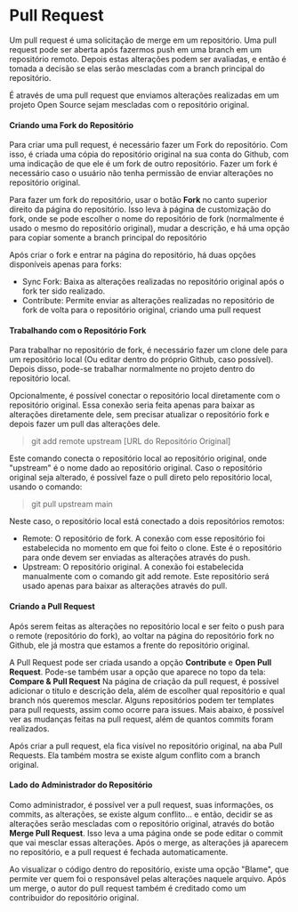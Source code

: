 # Pull Request

Um pull request é uma solicitação de merge em um repositório. Uma pull request pode ser aberta após fazermos push em uma branch em um repositório remoto. Depois estas alterações podem ser avaliadas, e então é tomada a decisão se elas serão mescladas com a branch principal do repositório.

É através de uma pull request que enviamos alterações realizadas em um projeto Open Source sejam mescladas com o repositório original.

#### Criando uma Fork do Repositório

Para criar uma pull request, é necessário fazer um Fork do repositório. Com isso, é criada uma cópia do repositório original na sua conta do Github, com uma indicação de que ele é um fork de outro repositório. Fazer um fork é necessário caso o usuário não tenha permissão de enviar alterações no repositório original.

Para fazer um fork do repositório, usar o botão **Fork** no canto superior direito da página do repositório. Isso leva à página de customização do fork, onde se pode escolher o nome do repositório de fork (normalmente é usado o mesmo do repositório original), mudar a descrição, e há uma opção para copiar somente a branch principal do repositório

Após criar o fork e entrar na página do repositório, há duas opções disponíveis apenas para forks:

- Sync Fork: Baixa as alterações realizadas no repositório original após o fork ter sido realizado.
- Contribute: Permite enviar as alterações realizadas no repositório de fork de volta para o repositório original, criando uma pull request

#### Trabalhando com o Repositório Fork

Para trabalhar no repositório de fork, é necessário fazer um clone dele para um repositório local (Ou editar dentro do próprio Github, caso possível). Depois disso, pode-se trabalhar normalmente no projeto dentro do repositório local.

Opcionalmente, é possível conectar o repositório local diretamente com o repositório original. Essa conexão seria feita apenas para baixar as alterações diretamente dele, sem precisar atualizar o repositório fork e depois fazer um pull das alterações dele.
>  git add remote upstream [URL do Repositório Original]

Este comando conecta o repositório local ao repositório original, onde "upstream" é o nome dado ao repositório original. 
Caso o repositório original seja alterado, é possível faze o pull direto pelo repositório local, usando o comando:
> git pull upstream main

Neste caso, o repositório local está conectado a dois repositórios remotos:
- Remote: O repositório de fork. A conexão com esse repositório foi estabelecida no momento em que foi feito o clone. Este é o repositório para onde devem ser enviadas as alterações através do push.
- Upstream:  O repositório original. A conexão foi estabelecida manualmente com o comando git add remote. Este repositório será usado apenas para baixar as alterações através do pull.

#### Criando a Pull Request

Após serem feitas as alterações no repositório local e ser feito o push para o remote (repositório do fork), ao voltar na página do repositório fork no Github, ele já mostra que estamos a frente do repositório original.

A Pull Request pode ser criada usando a opção **Contribute** e **Open Pull Request**. Pode-se também usar a opção que aparece no topo da tela: **Compare & Pull Request**
Na página de criação da pull request, é possível adicionar o titulo e descrição dela, além de escolher qual repositório e qual branch nós queremos mesclar. Alguns repositórios podem ter templates para pull requests, assim como ocorre para issues.
Mais abaixo, é possível ver as mudanças feitas na pull request, além de quantos commits foram realizados.

Após criar a pull request, ela fica visível no repositório original, na aba Pull Requests. Ela também mostra se existe algum conflito com a branch original.

#### Lado do Administrador do Repositório

Como administrador, é possível ver a pull request, suas informações, os commits, as alterações, se existe algum conflito... e então, decidir se as alterações serão mescladas com o repositório original, através do botão **Merge Pull Request**. Isso leva a uma página onde se pode editar o commit que vai mesclar essas alterações. Após o merge, as alterações já aparecem no repositório, e a pull request é fechada automaticamente.

Ao visualizar o código dentro do repositório, existe uma opção "Blame", que permite ver quem foi o responsável pelas alterações naquele arquivo.
Após um merge, o autor do pull request também é creditado como um contribuidor do repositório original.